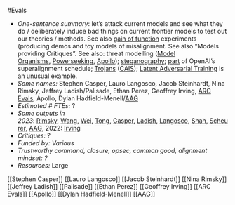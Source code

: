 #Evals 
- _One-sentence summary_: let’s attack current models and see what they do / deliberately induce bad things on current frontier models to test out our theories / methods. See also [gain of function](https://forum.effectivealtruism.org/posts/yCx3kCReJtucpdd33/the-current-alignment-plan-and-how-we-might-improve-it-or#Gain_of_function) experiments (producing demos and toy models of misalignment. See also “Models providing Critiques”. See also: threat modelling ([Model Organisms](https://www.lesswrong.com/posts/ChDH335ckdvpxXaXX/model-organisms-of-misalignment-the-case-for-a-new-pillar-of-1), [Powerseeking](https://arxiv.org/abs/2304.06528), [Apollo](https://www.apolloresearch.ai/blog/understanding-da-and-sd)); [steganography](https://arxiv.org/abs/2310.18512); [part](https://www.lesswrong.com/posts/Hna4aoMwr6Qx9rHBs/linkpost-introducing-superalignment?commentId=phFqC2EdDALCFwr56) of OpenAI’s superalignment schedule; [Trojans](https://arxiv.org/abs/2302.10894) ([CAIS](https://trojandetection.ai/tracks)); [Latent Adversarial Training](https://www.lesswrong.com/posts/atBQ3NHyqnBadrsGP/latent-adversarial-training#comments) is an unusual example. 
- _Some names:_ Stephen Casper, Lauro Langosco, Jacob Steinhardt, Nina Rimsky, Jeffrey Ladish/Palisade, Ethan Perez, Geoffrey Irving, [ARC Evals](https://www.vice.com/en/article/jg5ew4/gpt4-hired-unwitting-taskrabbit-worker), Apollo, Dylan Hadfield-Menell/[AAG](https://algorithmicalignment.csail.mit.edu/team/)
- _Estimated # FTEs:_ ?
- _Some outputs in 2023_: [Rimsky](https://www.lesswrong.com/posts/iHmsJdxgMEWmAfNne/red-teaming-language-models-via-activation-engineering), [Wang](https://far.ai/publication/wang2022adversarial/), [Wei](https://arxiv.org/abs/2307.02483), [Tong](https://arxiv.org/abs/2306.12105), [Casper](https://arxiv.org/abs/2306.09442), [Ladish](https://arxiv.org/abs/2311.00117), [Langosco](https://docs.google.com/document/d/1xdidMGrzHDIJ5sG2h1TKb-HiGh-hgsMY3jugnvd6Aqo/edit#heading=h.9axbdg9kpll0), [Shah](https://arxiv.org/abs/2311.03348), [Scheurer](https://arxiv.org/abs/2311.07590), [AAG](https://algorithmicalignment.csail.mit.edu/research/), 2022: [Irving](https://arxiv.org/abs/2202.03286) 
- _Critiques:_ ?
- _Funded by: Various_
- _Trustworthy command, closure, opsec, common good, alignment mindset: ?_
- _Resources:_ Large



[[Stephen Casper]]
[[Lauro Langosco]]
[[Jacob Steinhardt]]
[[Nina Rimsky]]
[[Jeffrey Ladish]]
[[Palisade]]
[[Ethan Perez]]
[[Geoffrey Irving]]
[[ARC Evals]]
[[Apollo]]
[[Dylan Hadfield-Menell]]
[[AAG]]
